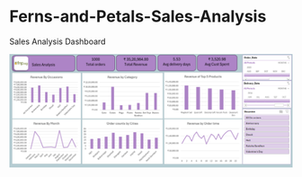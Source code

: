 # Ferns-and-Petals-Sales-Analysis
Sales Analysis Dashboard

![Sales Analysis Screenshot](https://github.com/sanskars101/Ferns-and-Petals-Sales-Analysis/blob/17a107500034dbaec87a609ab480030edf74b081/Screenshot%202025-03-15%20235505.png)
